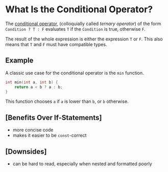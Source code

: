 # What Is the Conditional Operator?

The [conditional operator](https://en.cppreference.com/w/cpp/language/operator_other#Conditional_operator),
(colloquially called _ternary operator_)
of the form `Condition ? T : F` evaluates `T` if the `Condition` is true, otherwise `F`.

The result of the whole expression is either the expression `T` or `F`.
This also means that `T` and `F` must have compatible types.

## Example

A classic use case for the conditional operator is the `min` function.
```cpp
int min(int a, int b) {
    return a < b ? a : b;
}
```

This function chooses `a` if `a` is lower than `b`, or `b` otherwise.

## [Benefits Over If-Statements]
- more concise code
- makes it easier to be `const`-correct

## [Downsides]
- can be hard to read, especially when nested and formatted poorly
